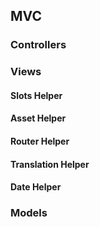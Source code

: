 ## MVC

### Controllers

### Views

#### Slots Helper
#### Asset Helper
#### Router Helper
#### Translation Helper
#### Date Helper

### Models
